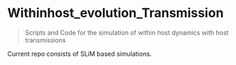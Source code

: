 # Withinhost_evolution_Transmission

>Scripts and Code for the simulation of within host dynamics with host transmissions

Current repo consists of SLiM based simulations.
